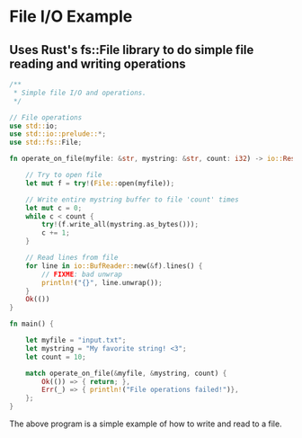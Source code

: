 # File I/O Example

## Uses Rust's fs::File library to do simple file reading and writing operations

```rust
/**
 * Simple file I/O and operations.
 */

// File operations
use std::io;
use std::io::prelude::*;
use std::fs::File;

fn operate_on_file(myfile: &str, mystring: &str, count: i32) -> io::Result<()> {

    // Try to open file
    let mut f = try!(File::open(myfile));

    // Write entire mystring buffer to file 'count' times
    let mut c = 0;
    while c < count {
        try!(f.write_all(mystring.as_bytes()));
        c += 1;
    }

    // Read lines from file
    for line in io::BufReader::new(&f).lines() {
        // FIXME: bad unwrap
        println!("{}", line.unwrap());
    }
    Ok(())
}

fn main() {

    let myfile = "input.txt";
    let mystring = "My favorite string! <3";
    let count = 10;

    match operate_on_file(&myfile, &mystring, count) {
        Ok(()) => { return; },
        Err(_) => { println!("File operations failed!")},
    };
}
```

The above program is a simple example of how to write and read to a file.
